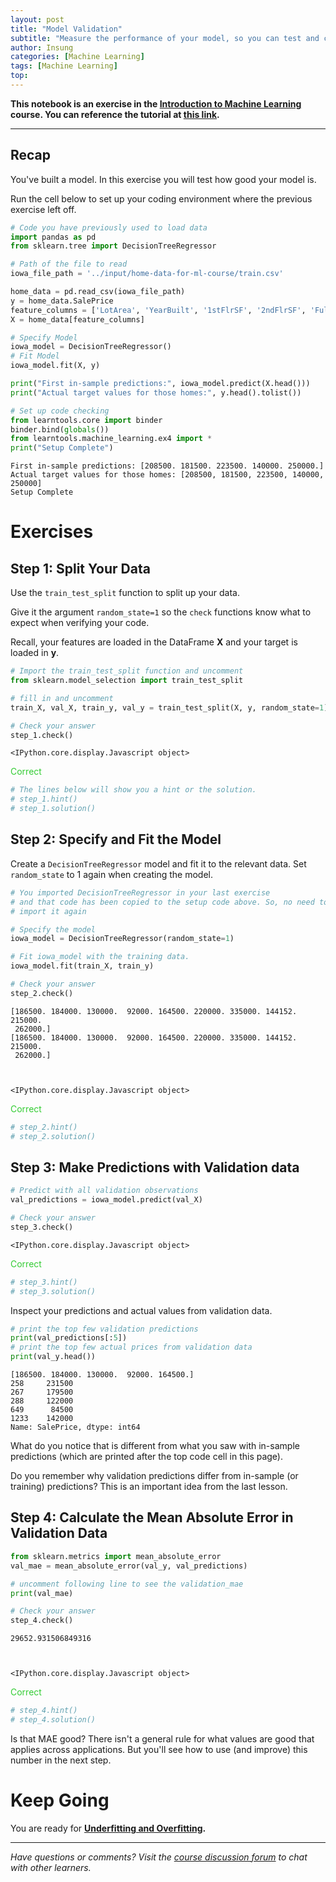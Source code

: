 ```yaml
---
layout: post
title: "Model Validation"
subtitle: "Measure the performance of your model, so you can test and compare alternatives."
author: Insung
categories: [Machine Learning]
tags: [Machine Learning]
top:
---
```


**This notebook is an exercise in the [Introduction to Machine Learning](https://www.kaggle.com/learn/intro-to-machine-learning) course.  You can reference the tutorial at [this link](https://www.kaggle.com/dansbecker/model-validation).**

---


## Recap
You've built a model. In this exercise you will test how good your model is.

Run the cell below to set up your coding environment where the previous exercise left off.


```python
# Code you have previously used to load data
import pandas as pd
from sklearn.tree import DecisionTreeRegressor

# Path of the file to read
iowa_file_path = '../input/home-data-for-ml-course/train.csv'

home_data = pd.read_csv(iowa_file_path)
y = home_data.SalePrice
feature_columns = ['LotArea', 'YearBuilt', '1stFlrSF', '2ndFlrSF', 'FullBath', 'BedroomAbvGr', 'TotRmsAbvGrd']
X = home_data[feature_columns]

# Specify Model
iowa_model = DecisionTreeRegressor()
# Fit Model
iowa_model.fit(X, y)

print("First in-sample predictions:", iowa_model.predict(X.head()))
print("Actual target values for those homes:", y.head().tolist())

# Set up code checking
from learntools.core import binder
binder.bind(globals())
from learntools.machine_learning.ex4 import *
print("Setup Complete")
```

    First in-sample predictions: [208500. 181500. 223500. 140000. 250000.]
    Actual target values for those homes: [208500, 181500, 223500, 140000, 250000]
    Setup Complete


# Exercises

## Step 1: Split Your Data
Use the `train_test_split` function to split up your data.

Give it the argument `random_state=1` so the `check` functions know what to expect when verifying your code.

Recall, your features are loaded in the DataFrame **X** and your target is loaded in **y**.



```python
# Import the train_test_split function and uncomment
from sklearn.model_selection import train_test_split

# fill in and uncomment
train_X, val_X, train_y, val_y = train_test_split(X, y, random_state=1)

# Check your answer
step_1.check()
```


    <IPython.core.display.Javascript object>



<span style="color:#33cc33">Correct</span>



```python
# The lines below will show you a hint or the solution.
# step_1.hint() 
# step_1.solution()

```

## Step 2: Specify and Fit the Model

Create a `DecisionTreeRegressor` model and fit it to the relevant data.
Set `random_state` to 1 again when creating the model.


```python
# You imported DecisionTreeRegressor in your last exercise
# and that code has been copied to the setup code above. So, no need to
# import it again

# Specify the model
iowa_model = DecisionTreeRegressor(random_state=1)

# Fit iowa_model with the training data.
iowa_model.fit(train_X, train_y)

# Check your answer
step_2.check()
```

    [186500. 184000. 130000.  92000. 164500. 220000. 335000. 144152. 215000.
     262000.]
    [186500. 184000. 130000.  92000. 164500. 220000. 335000. 144152. 215000.
     262000.]



    <IPython.core.display.Javascript object>



<span style="color:#33cc33">Correct</span>



```python
# step_2.hint()
# step_2.solution()
```

## Step 3: Make Predictions with Validation data



```python
# Predict with all validation observations
val_predictions = iowa_model.predict(val_X)

# Check your answer
step_3.check()
```


    <IPython.core.display.Javascript object>



<span style="color:#33cc33">Correct</span>



```python
# step_3.hint()
# step_3.solution()
```

Inspect your predictions and actual values from validation data.


```python
# print the top few validation predictions
print(val_predictions[:5])
# print the top few actual prices from validation data
print(val_y.head())
```

    [186500. 184000. 130000.  92000. 164500.]
    258     231500
    267     179500
    288     122000
    649      84500
    1233    142000
    Name: SalePrice, dtype: int64


What do you notice that is different from what you saw with in-sample predictions (which are printed after the top code cell in this page).

Do you remember why validation predictions differ from in-sample (or training) predictions? This is an important idea from the last lesson.

## Step 4: Calculate the Mean Absolute Error in Validation Data



```python
from sklearn.metrics import mean_absolute_error
val_mae = mean_absolute_error(val_y, val_predictions)

# uncomment following line to see the validation_mae
print(val_mae)

# Check your answer
step_4.check()
```

    29652.931506849316



    <IPython.core.display.Javascript object>



<span style="color:#33cc33">Correct</span>



```python
# step_4.hint()
# step_4.solution()
```

Is that MAE good?  There isn't a general rule for what values are good that applies across applications. But you'll see how to use (and improve) this number in the next step.

# Keep Going

You are ready for **[Underfitting and Overfitting](https://www.kaggle.com/dansbecker/underfitting-and-overfitting).**


---




*Have questions or comments? Visit the [course discussion forum](https://www.kaggle.com/learn/intro-to-machine-learning/discussion) to chat with other learners.*
